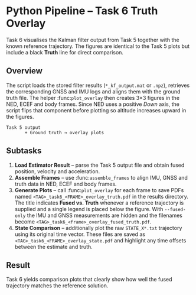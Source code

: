 # Python Pipeline – Task 6 Truth Overlay

Task 6 visualises the Kalman filter output from Task 5 together with the known
reference trajectory. The figures are identical to the Task 5 plots but include
a black **Truth** line for direct comparison.

## Overview

The script loads the stored filter results (`*_kf_output.mat` or `.npz`),
retrieves the corresponding GNSS and IMU logs and aligns them with the ground
truth file. The helper :func:`plot_overlay` then creates 3×3 figures in the NED,
ECEF and body frames.  Since NED uses a positive *Down* axis, the script flips
that component before plotting so altitude increases upward in the figures.

```text
Task 5 output
       + Ground truth → overlay plots
```

## Subtasks

1. **Load Estimator Result** – parse the Task 5 output file and obtain fused
   position, velocity and acceleration.
2. **Assemble Frames** – use :func:`assemble_frames` to align IMU, GNSS and truth
   data in NED, ECEF and body frames.
3. **Generate Plots** – call :func:`plot_overlay` for each frame to save PDFs
   named `<TAG>_task6_<FRAME>_overlay_truth.pdf` in the results directory.
   The title indicates **Fused vs. Truth** whenever a reference trajectory is
   supplied and a single legend is placed below the figure.  With ``--fused-only``
   the IMU and GNSS measurements are hidden and the filenames become
   `<TAG>_task6_<frame>_overlay_fused_truth.pdf`.
4. **State Comparison** – additionally plot the raw `STATE_X*.txt` trajectory
   using its original time vector. These files are saved as
   `<TAG>_task6_<FRAME>_overlay_state.pdf` and highlight any time offsets
   between the estimate and truth.

## Result

Task 6 yields comparison plots that clearly show how well the fused trajectory
matches the reference solution.
